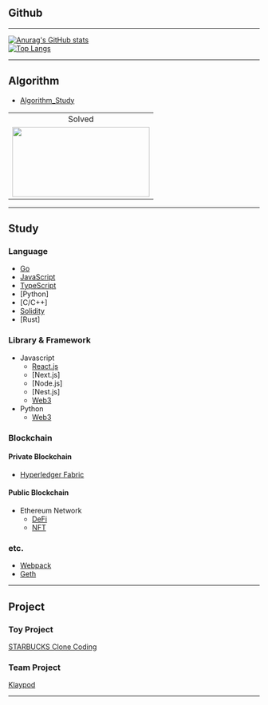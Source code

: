 ## Github

---

[![Anurag's GitHub stats](https://github-readme-stats.vercel.app/api?username=fdongfdong&theme=synthwave)](https://github.com/anuraghazra/github-readme-stats)
<br>
[![Top Langs](https://github-readme-stats.vercel.app/api/top-langs/?username=fdongfdong)](https://github.com/anuraghazra/github-readme-stats)

---


## Algorithm

- [Algorithm_Study](https://github.com/FdongFdong/algorithm)

<table>
<!--     <td align="center">Github</td> -->
    <td align="center">Solved</td>
    <tr>
<!--         <td height="140px"> <a href="https://github.com/abnormal5626"><img src="https://avatars.githubusercontent.com/u/4595546?s=460&v=4" width="140px" /></a> </td> -->
        <td height="140px"> <a href="https://solved.ac/abnormal5626"><img height="140px" width="275px" src="http://mazassumnida.wtf/api/v2/generate_badge?boj=abnormal5626" /></a> </td>
    </tr>
</table>

---

## Study

### Language

- [Go](https://github.com/FDongFDong/go_language_practice)
- [JavaScript]()
- [TypeScript](https://github.com/FDongFDong/typescript_practice)
- [Python]
- [C/C++]
- [Solidity](https://github.com/FDongFDong/solidity_practice)
- [Rust]

### Library & Framework

- Javascript
  - [React.js](https://github.com/FdongFdong/react_practice)
  - [Next.js]
  - [Node.js]
  - [Nest.js]
  - [Web3](https://github.com/FDongFDong/web3-practice)
- Python
  - [Web3](https://github.com/FDongFDong/web3-practice)

### Blockchain

#### Private Blockchain

- [Hyperledger Fabric](https://github.com/FDongFDong/Hyperledger_Fabric_practice)

#### Public Blockchain

- Ethereum Network
    - [DeFi](https://github.com/FDongFDong/DeFi_practice)
    - [NFT]()
### etc.

- [Webpack](https://github.com/FdongFdong/webpack_practice)
- [Geth](https://github.com/FDongFDong/go-ethereum-practice#readme)

---

## Project

### Toy Project

[STARBUCKS Clone Coding](https://github.com/FDongFDong/STARTBUCKS/blob/main/README.md)

### Team Project

[Klaypod](https://github.com/FDongFDong/Klaypod)

___
